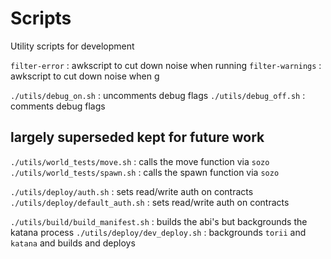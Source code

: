 # Scripts

Utility scripts for development

`filter-error`          : awkscript to cut down noise when running
`filter-warnings`       : awkscript to cut down noise when g

`./utils/debug_on.sh`   : uncomments debug flags
`./utils/debug_off.sh`  : comments debug flags

## largely superseded kept for future work
`./utils/world_tests/move.sh`   : calls the move function via `sozo`
`./utils/world_tests/spawn.sh`  : calls the spawn function via `sozo`

`./utils/deploy/auth.sh`    : sets read/write auth on contracts
`./utils/deploy/default_auth.sh`    : sets read/write auth on contracts

`./utils/build/build_manifest.sh`   : builds the abi's but backgrounds the katana process
`./utils/deploy/dev_deploy.sh`  : backgrounds `torii` and `katana` and builds and deploys
